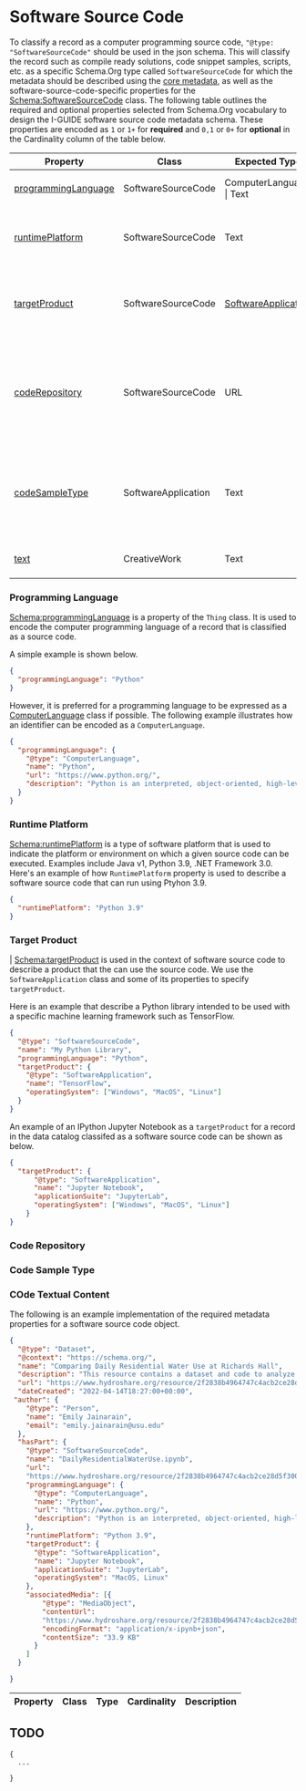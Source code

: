 
# Software Source Code

To classify a record as a computer programming source code, `"@type: "SoftwareSourceCode"` should be used in the json schema. This will classify the record such as compile ready solutions, code snippet samples, scripts, etc. as a specific Schema.Org type called `SoftwareSourceCode` for which the metadata should be described using the [core metadata](https://github.com/I-GUIDE/data-catalog/blob/main/schema/core.md), as well as the software-source-code-specific properties for the [Schema:SoftwareSourceCode](https://schema.org/SoftwareSourceCode) class. The following table outlines the required and optional properties selected from Schema.Org vocabulary to design the I-GUIDE software source code metadata schema. These properties are encoded as `1` or `1+` for **required** and `0,1` or `0+` for **optional** in the Cardinality column of the table below.

|Property|Class|Expected Type|Cardinality|Description|
|---|---|---|---|---|
| [programmingLanguage](https://schema.org/programmingLanguage) | SoftwareSourceCode | ComputerLanguage \| Text | 1+ | The computer programming language |
| [runtimePlatform](https://schema.org/runtimePlatform) | SoftwareSourceCode | Text | 1+ | Runtime platform or script interpreter dependencies |
| [targetProduct](https://schema.org/targetProduct) | SoftwareSourceCode | [SoftwareApplication](https://github.com/I-GUIDE/data-catalog/blob/main/schema/softwareapp.md) | 1+ | Target Operating System or Product to which the code applies |
| [codeRepository](https://schema.org/codeRepository) | SoftwareSourceCode| URL | 1 | Link to the repository where the un-compiled, human readable code and related code is located |
| [codeSampleType](https://schema.org/codeSampleType) | SoftwareApplication | Text | 0,1 | What type of code sample: full (compile ready) solution, code snippet, inline code, scripts, template |
| [text](https://schema.org/text) | CreativeWork | Text | 0+ |The textual content of the source code. |

### Programming Language

[Schema:programmingLanguage](https://schema.org/programmingLanguage) is a property of the `Thing` class. It is used to encode the computer programming language of a record that is classified as a source code. 

A simple example is shown below.

``` json
{
  "programmingLanguage": "Python"
}
```

However, it is preferred for a programming language to be expressed as a [ComputerLanguage](https://schema.org/ComputerLanguage) class if possible. The following example illustrates how an identifier can be encoded as a `ComputerLanguage`.

``` json
{
  "programmingLanguage": {
    "@type": "ComputerLanguage",
    "name": "Python",
    "url": "https://www.python.org/",
    "description": "Python is an interpreted, object-oriented, high-level programming language with dynamic semantics."
  }
}
```

### Runtime Platform

[Schema:runtimePlatform](https://schema.org/runtimePlatform) is a type of software platform that is used to indicate the platform or environment on which a given source code can be executed. Examples include Java v1, Python 3.9, .NET Framework 3.0. Here's an example of how  `RuntimePlatform` property is used to describe a software source code that can run using Ptyhon 3.9.

``` json
{
  "runtimePlatform": "Python 3.9"
}
```

### Target Product

| [Schema:targetProduct](https://schema.org/targetProduct) is used in the context of software source code to describe a product that the can use the source code. We use the `SoftwareApplication` class and some of its properties to specify `targetProduct`. 

Here is an example that describe a Python library intended to be used with a specific machine learning framework such as TensorFlow.

``` json
{
  "@type": "SoftwareSourceCode",
  "name": "My Python Library",
  "programmingLanguage": "Python",
  "targetProduct": {
    "@type": "SoftwareApplication",
    "name": "TensorFlow",
    "operatingSystem": ["Windows", "MacOS", "Linux"]
  }
}
```

An example of an IPython Jupyter Notebook as a `targetProduct` for a record in the data catalog classifed as a software source code can be shown as below.

``` json
{
  "targetProduct": {
      "@type": "SoftwareApplication",
      "name": "Jupyter Notebook",
      "applicationSuite": "JupyterLab",
      "operatingSystem": ["Windows", "MacOS", "Linux"]
    }
}
```

### Code Repository



### Code Sample Type

### COde Textual Content






















The following is an example implementation of the required metadata
properties for a software source code object.

```json
{
  "@type": "Dataset",
  "@context": "https://schema.org/",
  "name": "Comparing Daily Residential Water Use at Richards Hall",
  "description": "This resource contains a dataset and code to analyze average day to day water use at a residential hall at Utah State University (USU). Included in this resource is a .csv file that contains high resolution time series of water flow from a residential building on the USU campus. The data was recorded every one second for approximately three weeks in 2017. The Jupyter Notebook in this resource demonstrates how to subset the Richards Hall dataset to analyze daily water use from March 18-24, 2017. It resamples the data to daily total volume and finds the daily average, then plots the average daily volume in gallons for each day of the week.",
  "url": "https://www.hydroshare.org/resource/2f2838b4964747c4acb2ce28d5f300b3/",
  "dateCreated": "2022-04-14T18:27:00+00:00",
 "author": {
    "@type": "Person",
    "name": "Emily Jainarain",
    "email": "emily.jainarain@usu.edu"
  },
  "hasPart": {
    "@type": "SoftwareSourceCode",
    "name": "DailyResidentialWaterUse.ipynb",
    "url":
    "https://www.hydroshare.org/resource/2f2838b4964747c4acb2ce28d5f300b3/data/contents/DailyResidentialWaterUse.ipynb",
    "programmingLanguage": {
      "@type": "ComputerLanguage",
      "name": "Python",
      "url": "https://www.python.org/",
      "description": "Python is an interpreted, object-oriented, high-level programming language with dynamic semantics. Its high-level built in data structures, combined with dynamic typing and dynamic binding, make it very attractive for Rapid Application Development, as well as for use as a scripting or glue language to connect existing components together. Python's simple, easy to learn syntax emphasizes readability and therefore reduces the cost of program maintenance. Python supports modules and packages, which encourages program modularity and code reuse. The Python interpreter and the extensive standard library are available in source or binary form without charge for all major platforms, and can be freely distributed."
    },
    "runtimePlatform": "Python 3.9",
    "targetProduct": {
      "@type": "SoftwareApplication",
      "name": "Jupyter Notebook",
      "applicationSuite": "JupyterLab",
      "operatingSystem": "MacOS, Linux"
    },
    "associatedMedia": [{
        "@type": "MediaObject",
        "contentUrl":
        "https://www.hydroshare.org/resource/2f2838b4964747c4acb2ce28d5f300b3/data/contents/DailyResidentialWaterUse.ipynb",
        "encodingFormat": "application/x-ipynb+json",
        "contentSize": "33.9 KB"
      }
    ]
  }

}
```





|Property|Class|Type|Cardinality|Description|
|---|---|---|---|---|


## TODO
```
{
  ...

}
```

